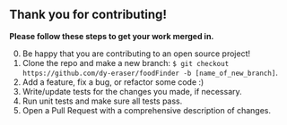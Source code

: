 ## Thank you for contributing!

**Please follow these steps to get your work merged in.**

0. Be happy that you are contributing to an open source project!
1. Clone the repo and make a new branch: `$ git checkout https://github.com/dy-eraser/foodFinder -b [name_of_new_branch]`.
2. Add a feature, fix a bug, or refactor some code :)
3. Write/update tests for the changes you made, if necessary.
4. Run unit tests and make sure all tests pass.
5. Open a Pull Request with a comprehensive description of changes.